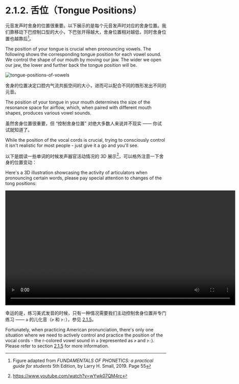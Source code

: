 # 2.1.2. 舌位（Tongue Positions）

元音发声时舍身的位置很重要。以下展示的是每个元音发声时对应的舍身位置。我们靠移动下巴控制口型的大小，下巴张开得越大，舍身位置相对越低，同时舍身位置也越靠后[^1]。

The position of your tongue is crucial when pronouncing vowels. The following shows the corresponding tongue position for each vowel sound. We control the shape of our mouth by moving our jaw. The wider we open our jaw, the lower and further back the tongue position will be.

![tongue-positions-of-vowels](/images/tongue-positions-of-vowels.svg)

舍身的位置决定口腔内气流共振空间的大小，进而可以配合不同的唇形发出不同的元音。

The position of your tongue in your mouth determines the size of the resonance space for airflow, which, when paired with different mouth shapes, produces various vowel sounds.

虽然舍身位置很重要，但 “控制舍身位置” 对绝大多数人来说并不现实 —— 你试试就知道了。

While the position of the vocal cords is crucial, trying to consciously control it isn't realistic for most people - just give it a go and you'll see.

以下是朗读一些单词的时候发声器官活动情况的 3D 展示[^2]，可以格外注意一下舍身的位置变动：

Here's a 3D illustration showcasing the activity of articulators when pronouncing certain words, please pay special attention to changes of the tong positions:

<video controls width="720"> <source src="/videos/3d-presentation.mp4" type="video/mp4"></source>Your browser does not support the video tag. </video>

幸运的是，练习美式发音的时候，只有一种情况需要我们主动控制舍身位置并专门练习 —— `ə` 的儿化音（`ɚ` 和 `ɝː`），参见 [2.1.5](2.1.5-ə)。

Fortunately, when practicing American pronunciation, there's only one situation where we need to actively control and practice the position of the vocal cords - the r-colored vowel sound in `ə` (represented as `ɚ` and `ɝː`). Please refer to section [2.1.5](2.1.5-ə) for more information.

[^1]: Figure adapted from *FUNDAMENTALS OF PHONETICS: a practical guide for students* 5th Edition, by Larry H. Small, 2019. Page 55
[^2]: https://www.youtube.com/watch?v=wYwk07QM4rc
